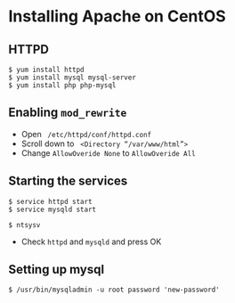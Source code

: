 # Installing Apache on CentOS


## HTTPD

```
$ yum install httpd
$ yum install mysql mysql-server
$ yum install php php-mysql
```

## Enabling `mod_rewrite`

- Open ` /etc/httpd/conf/httpd.conf`
- Scroll down to ` <Directory “/var/www/html”>`
- Change `AllowOveride None` to `AllowOveride All`


## Starting the services

```
$ service httpd start
$ service mysqld start
```

```
$ ntsysv
```

- Check `httpd` and `mysqld` and press OK


## Setting up mysql

```
$ /usr/bin/mysqladmin -u root password 'new-password'
```